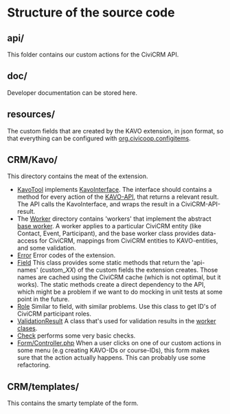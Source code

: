 # Structure of the source code

## api/

This folder contains our custom actions for the CiviCRM API.

## doc/

Developer documentation can be stored here.

## resources/

The custom fields that are created by the KAVO extension, in json format,
so that everything can be configured with
[org.civicoop.configitems](https://github.com/CiviCooP/org.civicoop.configitems).

## CRM/Kavo/

This directory contains the meat of the extension.

* [KavoTool](../CRM/Kavo/KavoTool.php) implements [KavoInterface](../CRM/Kavo/KavoInterface.php).
  The interface should contains a method for every action of the
  [KAVO-API](https://cjsm.be/kavotest/docs/), that returns a relevant result. The API calls the KavoInterface,
  and wraps the result in a CiviCRM-API-result.
* The [Worker](../CRM/Kavo/Worker) directory contains 'workers' that implement the abstract
  [base worker](../CRM/Kavo/Worker.php). A worker applies to a particular CiviCRM entity (like Contact, Event,
  Participant), and the base worker class provides data-access for CiviCRM, mappings from CiviCRM entities
  to KAVO-entities, and some validation.
* [Error](../CRM/Kavo/Error.php) Error codes of the extension.
* [Field](../CRM/Kavo/Field.php) This class provides some static methods that return the 'api-names' (custom_*XX*) of the
  custom fields the extension creates. Those names are cached using the CiviCRM cache (which is not optimal, but
  it works). The static methods create a direct dependency to the API, which might be a problem if we want to
  do mocking in unit tests at some point in the future.
* [Role](../CRM/Kavo/Role.php) Similar to field, with similar problems. Use this class to get ID's of
  CiviCRM participant roles.
* [ValidationResult](../CRM/Kavo/ValidationResult.php) A class that's used for validation results in the
  [worker clases](../CRM/Kavo/Worker).
* [Check](../CRM/Kavo/Check.php) performs some very basic checks.
* [Form/Controller.php](../CRM/Kavo/Form/Controller.php) When a user clicks on one of our custom actions in some
  menu (e.g creating KAVO-IDs or course-IDs), this form makes sure that the action actually happens. This
  can probably use some refactoring.
  
## CRM/templates/

This contains the smarty template of the form.
